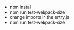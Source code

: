 * npm install
* npm run test-webpack-size
* change imports in the entry.js
* npm run test-webpack-size
